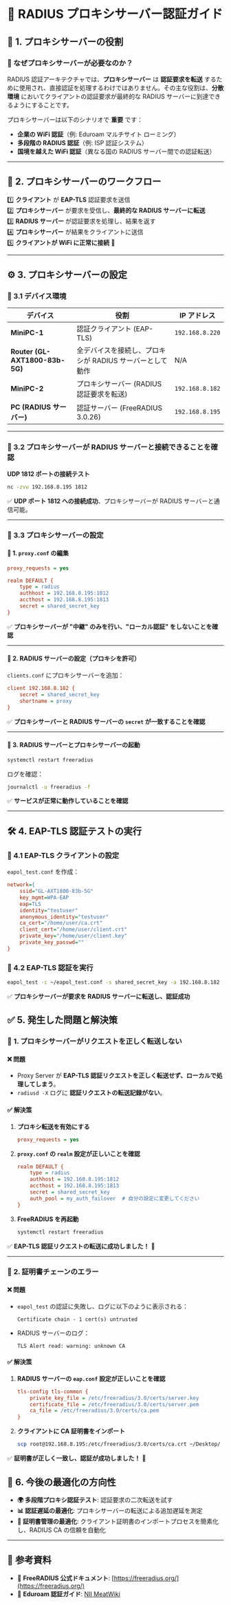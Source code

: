 # 📡 RADIUS プロキシサーバー認証ガイド

## 📌 1. プロキシサーバーの役割
### 🔹 なぜプロキシサーバーが必要なのか？
RADIUS 認証アーキテクチャでは、**プロキシサーバー** は **認証要求を転送** するために使用され、直接認証を処理するわけではありません。その主な役割は、**分散環境** においてクライアントの認証要求が最終的な RADIUS サーバーに到達できるようにすることです。

プロキシサーバーは以下のシナリオで **重要** です：
- **企業の WiFi 認証**（例: Eduroam マルチサイト ローミング）
- **多段階の RADIUS 認証**（例: ISP 認証システム）
- **国境を越えた WiFi 認証**（異なる国の RADIUS サーバー間での認証転送）

---

## 📡 2. プロキシサーバーのワークフロー
1️⃣ **クライアント** が **EAP-TLS** 認証要求を送信  
2️⃣ **プロキシサーバー** が要求を受信し、**最終的な RADIUS サーバーに転送**  
3️⃣ **RADIUS サーバー** が認証要求を処理し、結果を返す  
4️⃣ **プロキシサーバー** が結果をクライアントに送信  
5️⃣ **クライアントが WiFi に正常に接続** 🎉  

---

## ⚙️ 3. プロキシサーバーの設定

### 📍 3.1 デバイス環境
| デバイス | 役割 | IP アドレス |
|------|------|---------|
| **MiniPC-1** | 認証クライアント (EAP-TLS) | `192.168.8.220` |
| **Router (GL-AXT1800-83b-5G)** | 全デバイスを接続し、プロキシが RADIUS サーバーとして動作 | N/A |
| **MiniPC-2** | プロキシサーバー (RADIUS 認証要求を転送) | `192.168.8.182` |
| **PC (RADIUS サーバー)** | 認証サーバー (FreeRADIUS 3.0.26) | `192.168.8.195` |

---

### 📍 3.2 プロキシサーバーが RADIUS サーバーと接続できることを確認

**UDP 1812 ポートの接続テスト**
```sh
nc -zvu 192.168.8.195 1812
```
✅ **UDP ポート 1812 への接続成功**、プロキシサーバーが RADIUS サーバーと通信可能。

---

### 📍 3.3 プロキシサーバーの設定
#### 🔹 1. `proxy.conf` の編集
```ini
proxy_requests = yes

realm DEFAULT {
    type = radius
    authhost = 192.168.8.195:1812
    accthost = 192.168.8.195:1813
    secret = shared_secret_key
}
```
✅ **プロキシサーバーが "中継" のみを行い、"ローカル認証" をしないことを確認**

---

#### 🔹 2. RADIUS サーバーの設定（プロキシを許可）
`clients.conf` にプロキシサーバーを追加：
```ini
client 192.168.8.182 {
    secret = shared_secret_key
    shortname = proxy
}
```
✅ **プロキシサーバーと RADIUS サーバーの `secret` が一致することを確認**

---

#### 🔹 3. RADIUS サーバーとプロキシサーバーの起動
```sh
systemctl restart freeradius
```
ログを確認：
```sh
journalctl -u freeradius -f
```
✅ **サービスが正常に動作していることを確認**

---

## 🛠 4. EAP-TLS 認証テストの実行

### 📌 4.1 EAP-TLS クライアントの設定
`eapol_test.conf` を作成：
```ini
network={
    ssid="GL-AXT1800-83b-5G"
    key_mgmt=WPA-EAP
    eap=TLS
    identity="testuser"
    anonymous_identity="testuser"
    ca_cert="/home/user/ca.crt"
    client_cert="/home/user/client.crt"
    private_key="/home/user/client.key"
    private_key_passwd=""
}
```

### 📌 4.2 EAP-TLS 認証を実行
```sh
eapol_test -c ~/eapol_test.conf -s shared_secret_key -a 192.168.8.182 -p 1812
```
✅ **プロキシサーバーが要求を RADIUS サーバーに転送し、認証成功**



## ✅ **5. 発生した問題と解決策**

### 🔴 **1. プロキシサーバーがリクエストを正しく転送しない**
#### ❌ **問題**
- Proxy Server が **EAP-TLS 認証リクエストを正しく転送せず、ローカルで処理してしまう**。
- `radiusd -X` ログに **認証リクエストの転送記録がない**。

#### ✅ **解決策**
1. **プロキシ転送を有効にする**
   ```ini
   proxy_requests = yes
   ```
2. **`proxy.conf` の `realm` 設定が正しいことを確認**
   ```ini
   realm DEFAULT {
       type = radius
       authhost = 192.168.8.195:1812
       accthost = 192.168.8.195:1813
       secret = shared_secret_key
       auth_pool = my_auth_failover  # 自分の設定に変更してください
   }
   ```
3. **FreeRADIUS を再起動**
   ```sh
   systemctl restart freeradius
   ```
✅ **EAP-TLS 認証リクエストの転送に成功しました！** 🎉

---

### 🔴 **2. 証明書チェーンのエラー**
#### ❌ **問題**
- `eapol_test` の認証に失敗し、ログに以下のように表示される：
  ```
  Certificate chain - 1 cert(s) untrusted
  ```
- RADIUS サーバーのログ：
  ```
  TLS Alert read: warning: unknown CA
  ```

#### ✅ **解決策**
1. **RADIUS サーバーの `eap.conf` 設定が正しいことを確認**
   ```ini
   tls-config tls-common {
       private_key_file = /etc/freeradius/3.0/certs/server.key
       certificate_file = /etc/freeradius/3.0/certs/server.pem
       ca_file = /etc/freeradius/3.0/certs/ca.pem
   }
   ```
2. **クライアントに CA 証明書をインポート**
   ```sh
   scp root@192.168.8.195:/etc/freeradius/3.0/certs/ca.crt ~/Desktop/
   ```
✅ **証明書が正しく一致し、認証が成功しました！** 🎉
## 📌 6. 今後の最適化の方向性
- **🌍 多段階プロキシ認証テスト**: 認証要求の二次転送を試す
- **📊 認証遅延の最適化**: プロキシサーバーの転送による追加遅延を測定
- **🔐 証明書管理の最適化**: クライアント証明書のインポートプロセスを簡素化し、RADIUS CA の信頼を自動化

---

## 📌 参考資料
- 📖 **FreeRADIUS 公式ドキュメント**: [https://freeradius.org/](https://freeradius.org/)
- 📖 **Eduroam 認証ガイド**: [NII MeatWiki](https://meatwiki.nii.ac.jp/confluence/pages/viewpage.action?pageId=94340973)

